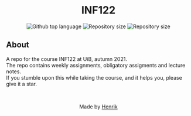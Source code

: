 <h1 align="center">INF122</h1>

<p align="center">
  <img alt="Github top language" src="https://img.shields.io/github/languages/top/MrHencke/INF122?color=56BEB8">

  <img alt="Repository size" src="https://img.shields.io/github/last-commit/MrHencke/INF122?color=56BEB8">

  <img alt="Repository size" src="https://img.shields.io/github/repo-size/MrHencke/INF122?color=56BEB8">
</p>

## About

A repo for the course INF122 at UiB, autumn 2021.
<br/>
The repo contains weekly assignments, obligatory assigments and lecture notes.
<br/>
If you stumble upon this while taking the course, and it helps you, please give it a star.

<br/>

<p align="center">
Made by <a href="https://github.com/MrHencke" target="_blank">Henrik</a>
</p>
